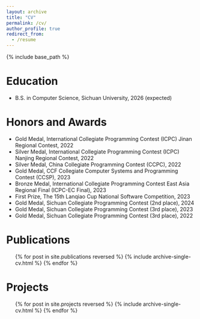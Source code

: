 ```yaml
---
layout: archive
title: "CV"
permalink: /cv/
author_profile: true
redirect_from:
  - /resume
---
```


{% include base_path %}

Education
======
* B.S. in Computer Science, Sichuan University, 2026 (expected)
  
Honors and Awards
======
* Gold Medal, International Collegiate Programming Contest (ICPC) Jinan Regional Contest, 2022
* Silver Medal, International Collegiate Programming Contest (ICPC) Nanjing Regional Contest, 2022 
* Silver Medal, China Collegiate Programming Contest (CCPC), 2022
* Gold Medal, CCF Collegiate Computer Systems and Programming Contest (CCSP), 2023 
* Bronze Medal, International Collegiate Programming Contest East Asia Regional Final (ICPC-EC Final), 2023 
* First Prize, The 15th Lanqiao Cup National Software Competition, 2023
* Gold Medal, Sichuan Collegiate Programming Contest (2nd place), 2024
* Gold Medal, Sichuan Collegiate Programming Contest (3rd place), 2023
* Gold Medal, Sichuan Collegiate Programming Contest (3rd place), 2022


Publications
======
  <ul>{% for post in site.publications reversed %}
    {% include archive-single-cv.html %}
  {% endfor %}</ul>
  
  
Projects
======
  <ul>{% for post in site.projects reversed %}
    {% include archive-single-cv.html %}
  {% endfor %}</ul>
  
